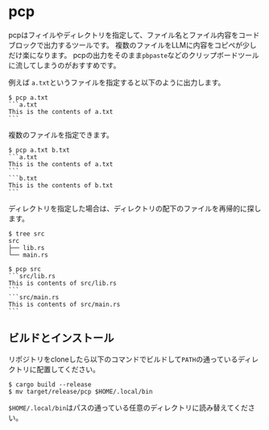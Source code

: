 # pcp
pcpはフィイルやディレクトリを指定して、ファイル名とファイル内容をコードブロックで出力するツールです。
複数のファイルをLLMに内容をコピペが少しだけ楽になります。
pcpの出力をそのまま`pbpaste`などのクリップボードツールに流してしまうのがおすすめです。

例えば `a.txt`というファイルを指定すると以下のように出力します。
````
$ pcp a.txt
```a.txt
This is the contents of a.txt
```
````

複数のファイルを指定できます。
````
$ pcp a.txt b.txt
```a.txt
This is the contents of a.txt
```
```b.txt
This is the contents of b.txt
```
````

ディレクトリを指定した場合は、ディレクトリの配下のファイルを再帰的に探します。

````
$ tree src
src
├── lib.rs
└── main.rs

$ pcp src
```src/lib.rs
This is contents of src/lib.rs
```
```src/main.rs
This is contents of src/main.rs
```
````

## ビルドとインストール
リポジトリをcloneしたら以下のコマンドでビルドして`PATH`の通っているディレクトリに配置してください。
```
$ cargo build --release
$ mv target/release/pcp $HOME/.local/bin
```
`$HOME/.local/bin`はパスの通っている任意のディレクトリに読み替えてください。
